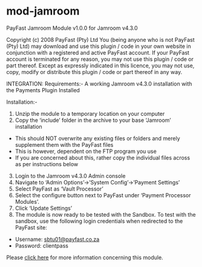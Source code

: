 # mod-jamroom

PayFast Jamroom Module v1.0.0 for Jamroom v4.3.0

Copyright (c) 2008 PayFast (Pty) Ltd
You (being anyone who is not PayFast (Pty) Ltd) may download and use this plugin / code in your own website in conjunction with a registered and active PayFast account. If your PayFast account is terminated for any reason, you may not use this plugin / code or part thereof.
Except as expressly indicated in this licence, you may not use, copy, modify or distribute this plugin / code or part thereof in any way.

INTEGRATION:
Requirements:-
A working Jamroom v4.3.0 installation with the Payments Plugin Installed

Installation:-
1. Unzip the module to a temporary location on your computer
2. Copy the ‘include’ folder in the archive to your base ‘Jamroom’ installation
- This should NOT overwrite any existing files or folders and merely supplement them with the PayFast files
- This is however, dependent on the FTP program you use
- If you are concerned about this, rather copy the individual files across as per instructions below
3. Login to the Jamroom v4.3.0 Admin console
4. Navigate to ‘Admin Options’->’System Config’->’Payment Settings’
5. Select PayFast as ‘Vault Processor’
6. Select the configure button next to PayFast under ‘Payment Processor Modules’.
7. Click ‘Update Settings’
8. The module is now ready to be tested with the Sandbox. To test with the sandbox, use the following login credentials when redirected to the PayFast site:
- Username: sbtu01@payfast.co.za
- Password: clientpass

Please [click here](https://payfast.io/integration/shopping-carts/jamroom/) for more information concerning this module.
